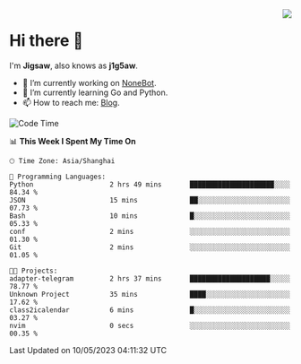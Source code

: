 <a href="#">
  <img align="right" src="https://github-readme-stats.vercel.app/api?username=j1g5awi&count_private=true&show_icons=true&title_color=80070B&text_color=B3B3B3&bg_color=212121&icon_color=80070B" />
</a>

# Hi there 👋

I'm **Jigsaw**, also knows as **j1g5aw**.

- 🔭 I’m currently working on [NoneBot](https://github.com/nonebot).
- 🌱 I’m currently learning Go and Python.
- 📫 How to reach me: [Blog](https://blog.maddestroyer.xyz/).

<!--START_SECTION:waka-->
![Code Time](http://img.shields.io/badge/Code%20Time-1%2C116%20hrs%2027%20mins-blue)

📊 **This Week I Spent My Time On** 

```text
🕑︎ Time Zone: Asia/Shanghai

💬 Programming Languages: 
Python                   2 hrs 49 mins       █████████████████████░░░░   84.34 % 
JSON                     15 mins             ██░░░░░░░░░░░░░░░░░░░░░░░   07.73 % 
Bash                     10 mins             █░░░░░░░░░░░░░░░░░░░░░░░░   05.33 % 
conf                     2 mins              ░░░░░░░░░░░░░░░░░░░░░░░░░   01.30 % 
Git                      2 mins              ░░░░░░░░░░░░░░░░░░░░░░░░░   01.05 % 

🐱‍💻 Projects: 
adapter-telegram         2 hrs 37 mins       ████████████████████░░░░░   78.77 % 
Unknown Project          35 mins             ████░░░░░░░░░░░░░░░░░░░░░   17.62 % 
class2icalendar          6 mins              █░░░░░░░░░░░░░░░░░░░░░░░░   03.27 % 
nvim                     0 secs              ░░░░░░░░░░░░░░░░░░░░░░░░░   00.35 % 
```


 Last Updated on 10/05/2023 04:11:32 UTC
<!--END_SECTION:waka-->

